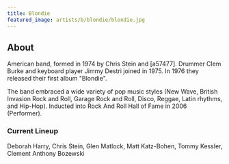 ```yaml
---
title: Blondie
featured_image: artists/b/blondie/blondie.jpg
---
```

## About

American band, formed in 1974 by Chris Stein and [a57477]. Drummer Clem Burke and keyboard player Jimmy Destri joined in 1975. In 1976 they released their first album "Blondie".

The band embraced a wide variety of pop music styles (New Wave, British Invasion Rock and Roll, Garage Rock and Roll, Disco, Reggae, Latin rhythms, and Hip-Hop). Inducted into Rock And Roll Hall of Fame in 2006 (Performer).

### Current Lineup

Deborah Harry, Chris Stein, Glen Matlock, Matt Katz-Bohen, Tommy Kessler, Clement Anthony Bozewski

